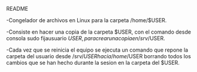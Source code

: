 ﻿README


-Congelador de archivos en Linux para la carpeta /home/$USER. 

-Consiste en hacer una copia de la carpeta $USER, con el comando desde consola   sudo fijausuario $USER, para crear una copia en /srv/$USER.

-Cada vez que se reinicia el equipo se ejecuta un comando que repone la carpeta   del usuario desde /srv/$USER hacia /home/$USER borrando todos los cambios que se   han hecho durante la sesion en la carpeta del $USER.



